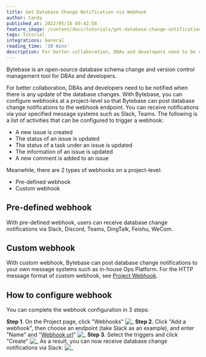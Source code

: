 ```yaml
---
title: Get Database Change Notification via Webhook
author: Candy
published_at: 2022/05/16 09:42:58
feature_image: /content/docs/tutorials/get-database-change-notification-via-webhook/fish-hook.webp
tags: Tutorial
integrations: General
reading_time: '10 mins'
description: For better collaboration, DBAs and developers need to be notified when there is any update of the database changes. With Bytebase, you can configure webhooks at a project-level so that Bytebase can post database change notifications to the webhook endpoint.
---
```


Bytebase is an open-source database schema change and version control management tool for DBAs and developers.

For better collaboration, DBAs and developers need to be notified when there is any update of the database changes. With Bytebase, you can configure webhooks at a project-level so that Bytebase can post database change notifications to the webhook endpoint. You can receive notifications via your specified message systems such as Slack, Teams. The following is a list of activities that can be configured to trigger a webhook:

- A new issue is created
- The status of an issue is updated
- The status of a task under an issue is updated
- The information of an issue is updated
- A new comment is added to an issue

Meanwhile, there are 2 types of webhooks on a project-level:

- Pre-defined webhook
- Custom webhook

## Pre-defined webhook

With pre-defined webhook, users can receive database change notifications via Slack, Discord, Teams, DingTalk, Feishu, WeCom.

## Custom webhook

With custom webhook, Bytebase can post database change notifications to your own message systems such as in-house Ops Platform. For the HTTP message format of custom webhook, see [Project Webhook](/docs/change-database/webhook#custom).

## How to configure webhook

You can complete the webhook configuration in 3 steps:

**Step 1**. On the Project page, click "Webhooks"
![_](/content/docs/tutorials/get-database-change-notification-via-webhook/project-webhook.webp)
**Step 2**. Click "Add a webhook", then choose an endpoint (take Slack as an example), and enter "Name" and "[Webhook url](/docs/change-database/webhook#supported-webhook-endpoints)"
![_](/content/docs/tutorials/get-database-change-notification-via-webhook/webhook-config.webp)
**Step 3**. Select the triggers and click "Create"
![_](/content/docs/tutorials/get-database-change-notification-via-webhook/webhook-event-type.webp)
As a result, you can now receive database change notifications via Slack:
![_](/content/docs/tutorials/get-database-change-notification-via-webhook/webhook-slack.webp)
